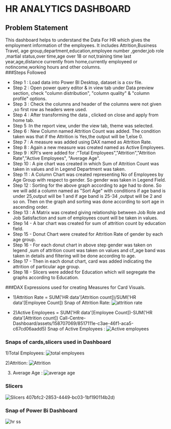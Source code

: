 # HR ANALYTICS DASHBOARD

## Problem Statement

This dashboard helps to understand the Data For HR which gives the employment information of the employees. It includes Attrition,Business Travel, age group,department,education,employee number ,gender,job role ,martial status,over time,age over 18 or not,training time last year,age,distance currently from home,currently employeed or notincome,working hours and other columns.  
###Steps Followed

- Step 1 : Load data into Power BI Desktop, dataset is a csv file.
- Step 2 : Open power query editor & in view tab under Data preview section, check "column distribution", "column quality" & "column profile" options.
- Step 3 : Check the columns and header of the columns were not given ,so first row as headers were used.
- Step 4 : After transforming the data , clicked on close and apply from home tab.
- Step 5 :In the report view, under the view tab, theme was selected.
- Step 6 : New Column named Attrition Count was added. The condition taken was that if the Attrition is Yes,the output will be 1,else 0.
- Step 7 : A measure was added using DAX named as Attrition Rate.
- Step 8 :  Again a new measure was created named as Active Employees.
- Step 9 : KPI's  were added for :"Total Employees","Attrition","Attrition Rate","Active Employees", "Average Age".
- Step 10 : A pie chart was created in which Sum of Attrition Count was taken in values and in Legend Department was taken.
- Step 11 : A Column Chart was created representing No of Employees by Age Group with respect to gender. So gender was taken in Legend Field.
- Step 12 : Sorting for the above graph according to age had to done. So we will add a column named as "Sort Age" with conditions if age band is  under 25,output will be 1 and if age band is 25-34 ,output will be 2 and so on. Then on the graph and sorting was done according to sort age in ascending order.
- Step 13 : A Matrix was created giving relationship between  Job Role and Job Satisfaction and sum of employees count will be taken in values.
- Step 14 - A bar chart was created for sum of attrition count  by education field.
- Step 15 - Donut Chart were created for Attrition Rate of gender by each age group.
- Step 16 - For each donut chart in above step gender was taken on legend ,sum of attrition count was taken on values and cf_age band was taken in details and filtering will be done according to age.
- Step 17 - Then in each donut chart, card was added indicating the attrition of particular age group.
- Step 18 - Slicers were added for Education which will segregate the graphs according to Education.

###DAX Expressions used for creating Measures for Card Visuals.
- 1)Attrition Rate = SUM('HR data'[Attrition count])/SUM('HR data'[Employee Count])
Snap of Attrition Rate: 
![attrition rate](https://github.com/Shreyavig/HR-DATA-ANALYTICS/assets/158707069/59a40a7d-e94c-4487-a7ac-18bc6a571d0b)

- 2)Active Employees = SUM('HR data'[Employee Count])-SUM('HR data'[Attrition count])
Call-Centre-Dashboard/assets/158707069/8517111e-c3ae-46f1-aca5-c67cd06aadd5)
Snap of Active Employees :
![Active employees](https://github.com/Shreyavig/HR-DATA-ANALYTICS/assets/158707069/53343b52-a664-4896-b6c7-0de0c7ed455c)

### Snaps of cards,slicers used in Dashboard
1)Total Employees:
![total employees](https://github.com/Shreyavig/HR-DATA-ANALYTICS/assets/158707069/5e410f5a-9105-44e5-8e85-38938135bf23)

2)Attrition:
![Attrition](https://github.com/Shreyavig/HR-DATA-ANALYTICS/assets/158707069/ec65347b-2bbd-4529-b8b9-dfc89b2bef60)

3) Average Age :
![average age](https://github.com/Shreyavig/HR-DATA-ANALYTICS/assets/158707069/0407bfc2-2853-4449-bc03-1bf190114b2d)

### Slicers 

![Slicers](https://github.com/Shreyavig/HR-DATA-ANALYTICS/assets/158707069/d3d7b433-b3c0-4b6d-acdd-03253de6521b)
407bfc2-2853-4449-bc03-1bf190114b2d)

### Snap of Power Bi Dashboard

![hr ss](https://github.com/Shreyavig/HR-DATA-ANALYTICS/assets/158707069/57a3a7e6-ed65-485e-ae4c-4a3a92c223f9)










